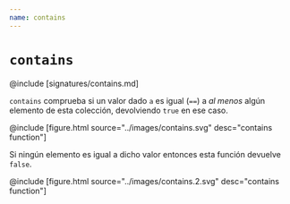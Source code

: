 ```yaml
---
name: contains
---
```


# `contains`

@include [signatures/contains.md]

`contains` comprueba si un valor dado `a` es igual (`==`) a _al menos_ algún elemento de esta colección, devolviendo `true` en ese caso.

@include [figure.html source="../images/contains.svg" desc="contains function"]

Si ningún elemento es igual a dicho valor entonces esta función devuelve `false`.

@include [figure.html source="../images/contains.2.svg" desc="contains function"]
